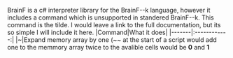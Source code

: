 BrainF is a c# interpreter library for the BrainF--k language, however it includes a command which is unsupported in standered BrainF--k.
This command is the tilde.
I would leave a link to the full documentation, but its so simple I will include it here.
|Command|What it does|
|-------|:------------:|
|~|Expand memory array by one (~~ at the start of a script would add one to the memmory array twice to the avalible cells would be **0** and **1**
